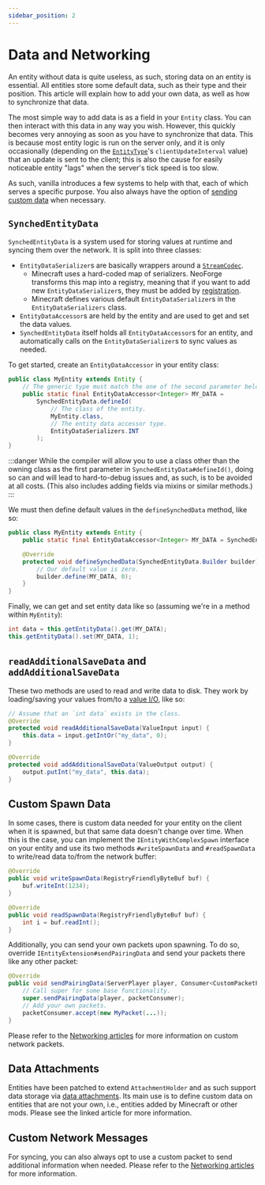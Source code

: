 ```yaml
---
sidebar_position: 2
---
```

# Data and Networking

An entity without data is quite useless, as such, storing data on an entity is essential. All entities store some default data, such as their type and their position. This article will explain how to add your own data, as well as how to synchronize that data.

The most simple way to add data is as a field in your `Entity` class. You can then interact with this data in any way you wish. However, this quickly becomes very annoying as soon as you have to synchronize that data. This is because most entity logic is run on the server only, and it is only occasionally (depending on the [`EntityType`][entitytype]'s `clientUpdateInterval` value) that an update is sent to the client; this is also the cause for easily noticeable entity "lags" when the server's tick speed is too slow.

As such, vanilla introduces a few systems to help with that, each of which serves a specific purpose. You also always have the option of [sending custom data][custom] when necessary.

## `SynchedEntityData`

`SynchedEntityData` is a system used for storing values at runtime and syncing them over the network. It is split into three classes:

- `EntityDataSerializer`s are basically wrappers around a [`StreamCodec`][streamcodec].
    - Minecraft uses a hard-coded map of serializers. NeoForge transforms this map into a registry, meaning that if you want to add new `EntityDataSerializer`s, they must be added by [registration].
    - Minecraft defines various default `EntityDataSerializer`s in the `EntityDataSerializers` class.
- `EntityDataAccessor`s are held by the entity and are used to get and set the data values.
- `SynchedEntityData` itself holds all `EntityDataAccessor`s for an entity, and automatically calls on the `EntityDataSerializer`s to sync values as needed.

To get started, create an `EntityDataAccessor` in your entity class:

```java
public class MyEntity extends Entity {
    // The generic type must match the one of the second parameter below.
    public static final EntityDataAccessor<Integer> MY_DATA =
        SynchedEntityData.defineId(
            // The class of the entity.
            MyEntity.class,
            // The entity data accessor type.
            EntityDataSerializers.INT
        );
}
```

:::danger
While the compiler will allow you to use a class other than the owning class as the first parameter in `SynchedEntityData#defineId()`, doing so can and will lead to hard-to-debug issues and, as such, is to be avoided at all costs. (This also includes adding fields via mixins or similar methods.)
:::

We must then define default values in the `defineSynchedData` method, like so:

```java
public class MyEntity extends Entity {
    public static final EntityDataAccessor<Integer> MY_DATA = SynchedEntityData.defineId(MyEntity.class, EntityDataSerializers.INT);

    @Override
    protected void defineSynchedData(SynchedEntityData.Builder builder) {
        // Our default value is zero.
        builder.define(MY_DATA, 0);
    }
}
```

Finally, we can get and set entity data like so (assuming we're in a method within `MyEntity`):

```java
int data = this.getEntityData().get(MY_DATA);
this.getEntityData().set(MY_DATA, 1);
```

## `readAdditionalSaveData` and `addAdditionalSaveData`

These two methods are used to read and write data to disk. They work by loading/saving your values from/to a [value I/O][valueio], like so:

```java
// Assume that an `int data` exists in the class.
@Override
protected void readAdditionalSaveData(ValueInput input) {
    this.data = input.getIntOr("my_data", 0);
}

@Override
protected void addAdditionalSaveData(ValueOutput output) {
    output.putInt("my_data", this.data);
}
```

## Custom Spawn Data

In some cases, there is custom data needed for your entity on the client when it is spawned, but that same data doesn't change over time. When this is the case, you can implement the `IEntityWithComplexSpawn` interface on your entity and use its two methods `#writeSpawnData` and `#readSpawnData` to write/read data to/from the network buffer:

```java
@Override
public void writeSpawnData(RegistryFriendlyByteBuf buf) {
    buf.writeInt(1234);
}

@Override
public void readSpawnData(RegistryFriendlyByteBuf buf) {
    int i = buf.readInt();
}
```

Additionally, you can send your own packets upon spawning. To do so, override `IEntityExtension#sendPairingData` and send your packets there like any other packet:

```java
@Override
public void sendPairingData(ServerPlayer player, Consumer<CustomPacketPayload> packetConsumer) {
    // Call super for some base functionality.
    super.sendPairingData(player, packetConsumer);
    // Add your own packets.
    packetConsumer.accept(new MyPacket(...));
}
```

Please refer to the [Networking articles][networking] for more information on custom network packets.

## Data Attachments

Entities have been patched to extend `AttachmentHolder` and as such support data storage via [data attachments][attachment]. Its main use is to define custom data on entities that are not your own, i.e., entities added by Minecraft or other mods. Please see the linked article for more information.

## Custom Network Messages

For syncing, you can also always opt to use a custom packet to send additional information when needed. Please refer to the [Networking articles][networking] for more information.

[attachment]: ../datastorage/attachments.md
[custom]: #custom-network-messages
[entitytype]: index.md#entitytype
[networking]: ../networking/index.md
[registration]: ../concepts/registries.md#methods-for-registering
[streamcodec]: ../networking/streamcodecs.md
[valueio]: ../datastorage/valueio.md
